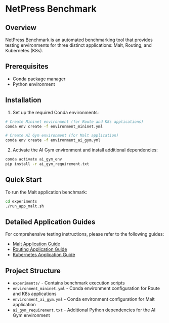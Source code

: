 # NetPress Benchmark

## Overview
NetPress Benchmark is an automated benchmarking tool that provides testing environments for three distinct applications: Malt, Routing, and Kubernetes (K8s).

## Prerequisites
- Conda package manager
- Python environment

## Installation

1. Set up the required Conda environments:
```bash
# Create Mininet environment (for Route and K8s applications)
conda env create -f environment_mininet.yml

# Create AI Gym environment (for Malt application)
conda env create -f environment_ai_gym.yml
```

2. Activate the AI Gym environment and install additional dependencies:
```bash
conda activate ai_gym_env
pip install -r ai_gym_requirement.txt
```

## Quick Start

To run the Malt application benchmark:
```bash
cd experiments
./run_app_malt.sh
```

## Detailed Application Guides

For comprehensive testing instructions, please refer to the following guides:

- [Malt Application Guide](../app-malt/README.md)
- [Routing Application Guide](../app-route/README.md)
- [Kubernetes Application Guide](../app-k8s/README.md)

## Project Structure
- `experiments/` - Contains benchmark execution scripts
- `environment_mininet.yml` - Conda environment configuration for Route and K8s applications
- `environment_ai_gym.yml` - Conda environment configuration for Malt application
- `ai_gym_requirement.txt` - Additional Python dependencies for the AI Gym environment